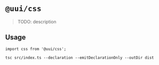 # `@uui/css`

> TODO: description

## Usage

```
import css from '@uui/css';

```

```shell
tsc src/index.ts --declaration --emitDeclarationOnly --outDir dist
```
